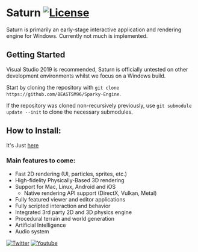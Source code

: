 # Saturn [![License](https://img.shields.io/badge/license-MIT-green.svg)](https://github.com/BEASTSM96/Sparky-Engine/blob/master/LICENSE)

Saturn is primarily an early-stage interactive application and rendering engine for Windows. Currently not much is implemented.

## Getting Started
Visual Studio 2019 is recommended, Saturn is officially untested on other development environments whilst we focus on a Windows build.

Start by cloning the repository with `git clone https://github.com/BEASTSM96/Sparky-Engine`.

If the repository was cloned non-recursively previously, use `git submodule update --init` to clone the necessary submodules.

## How to Install:

It's Just [here](https://github.com/BEASTSM96/Sparky-Engine/blob/master/INSTALL.md)


### Main features to come:
- Fast 2D rendering (UI, particles, sprites, etc.)
- High-fidelity Physically-Based 3D rendering 
- Support for Mac, Linux, Android and iOS
    - Native rendering API support (DirectX, Vulkan, Metal)
- Fully featured viewer and editor applications
- Fully scripted interaction and behavior
- Integrated 3rd party 2D and 3D physics engine
- Procedural terrain and world generation
- Artificial Intelligence
- Audio system


[![Twitter](https://img.shields.io/badge/%40beastsm96--blue.svg?style=social&logo=Twitter)](https://twitter.com/beastsm96)
[![Youtube](https://img.shields.io/badge/BEAST--red.svg?style=social&logo=youtube)](https://www.youtube.com/channel/UC4kS5P7Jsq3eacveJiFuQbg)
